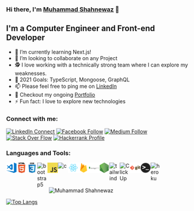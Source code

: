 ### Hi there, I'm [Muhammad Shahnewaz][website] 👋 


## I'm a Computer Engineer and Front-end Developer

- 🔭 I’m currently learning Next.js!
- 🤝 I’m looking to collaborate on any Project
- 🕵 I love working with a technically strong team where I can explore my weaknesses.
- 🥅 2021 Goals: TypeScript, Mongoose, GraphQL
- 📫 Please feel free to ping me on [LinkedIn](https://www.linkedin.com/in/shahnewaz601/)
- 📝 Checkout my ongoing [Portfolio](https://shahnewaz-portfolio.web.app/)
- ⚡ Fun fact: I love to explore new technologies

### Connect with me: 

[![LinkedIn Connect](https://img.shields.io/badge/Connect_LinkedIn-0077B5?style=flat-square&logo=linkedin&logoColor=white)](https://www.linkedin.com/in/shahnewaz601/)
[![Facebook Follow](https://img.shields.io/badge/+Add_Friend-1877F2?style=flat-square&logo=facebook&logoColor=white)](https://www.facebook.com/MuhammadShahnewaz601/)
[![Medium Follow](https://img.shields.io/badge/Blogs-12100E?style=flat-square&logo=medium&logoColor=white)](https://shahnewaz601.medium.com/)
[![Stack Over Flow](https://img.shields.io/badge/Questions-FE7A16?style=flat-square&logo=stack-overflow&logoColor=white)](https://stackoverflow.com/users/10488374/muhammad-shahnewaz)
[![Hackerrank Profile](https://img.shields.io/badge/-Hackerrank-2EC866?style=flat-square&logo=HackerRank&logoColor=white)](https://www.hackerrank.com/shahnewaz601)
<br />
### Languages and Tools:

[<img align="left" alt="Visual Studio Code"  width="28px" src="https://raw.githubusercontent.com/github/explore/80688e429a7d4ef2fca1e82350fe8e3517d3494d/topics/visual-studio-code/visual-studio-code.png" />][webdevplaylist]
[<img align="left" alt="html5"  width="28px" src="https://raw.githubusercontent.com/github/explore/80688e429a7d4ef2fca1e82350fe8e3517d3494d/topics/html/html.png" />][webdevplaylist]
[<img align="left" alt="css3"  width="28px" src="https://raw.githubusercontent.com/github/explore/80688e429a7d4ef2fca1e82350fe8e3517d3494d/topics/css/css.png" />][webdevplaylist]

[<img align="left" alt="bootstrap5"  width="28px" src="https://seeklogo.com/images/B/bootstrap-5-logo-85A1F11F4F-seeklogo.com.png" />][webdevplaylist]
[<img align="left" alt="javaScript"  width="28px" src="https://raw.githubusercontent.com/github/explore/80688e429a7d4ef2fca1e82350fe8e3517d3494d/topics/javascript/javascript.png" />][webdevplaylist]
[<img align="left" alt="c"  width="28px" src="https://seeklogo.com/images/C/c-logo-672525892C-seeklogo.com.png" />][webdevplaylist]
[<img align="left" alt="React"  width="28px" src="https://raw.githubusercontent.com/github/explore/80688e429a7d4ef2fca1e82350fe8e3517d3494d/topics/react/react.png" />][reactplaylist]
[<img align="left" alt="firebase"  width="28px" src="https://raw.githubusercontent.com/github/explore/80688e429a7d4ef2fca1e82350fe8e3517d3494d/topics/firebase/firebase.png" />][webdevplaylist]
[<img align="left" alt="mongoDB"  width="28px" src="https://raw.githubusercontent.com/github/explore/80688e429a7d4ef2fca1e82350fe8e3517d3494d/topics/mongodb/mongodb.png" />][webdevplaylist]
[<img align="left" alt="node.js"  width="28px" src="https://raw.githubusercontent.com/github/explore/80688e429a7d4ef2fca1e82350fe8e3517d3494d/topics/nodejs/nodejs.png" />][webdevplaylist]
[<img align="left" alt="tailwind"  width="28px" src="https://pbs.twimg.com/profile_images/1278691829135876097/I4HKOLJw.png" />][tailwindplaylist]
[<img align="left" alt="ClickUp"  width="28px" src="https://avatars.slack-edge.com/2019-05-01/612540453362_485caf78505e3b90041d_512.png" />][webdevplaylist]
[<img align="left" alt="Git"  width="28px" src="https://raw.githubusercontent.com/github/explore/80688e429a7d4ef2fca1e82350fe8e3517d3494d/topics/git/git.png" />][webdevplaylist]
[<img align="left" alt="terminal"  width="28px" src="https://raw.githubusercontent.com/github/explore/80688e429a7d4ef2fca1e82350fe8e3517d3494d/topics/terminal/terminal.png" />][webdevplaylist]
[<img align="left" alt="heroku"  width="28px" src="https://dailysmarty-production.s3.amazonaws.com/uploads/post/img/509/feature_thumb_heroku-logo.jpg" />][webdevplaylist]




<br />

<br />

<br />

[website]: https://shahnewaz-portfolio.web.app/
[twitter]: https://twitter.com/mdshahnewaz601
[linkedin]: https://www.linkedin.com/in/shahnewaz601/
[webdevplaylist]: https://github.com/shahnewaz171?tab=repositories
[tailwindplaylist]: https://github.com/shahnewaz171?tab=repositories&q=tailwind
[reactplaylist]: https://github.com/shahnewaz171?tab=repositories&q=react

&nbsp;<img align="center" src="https://github-readme-stats.vercel.app/api?username=shahnewaz171&theme=vue-dark&show_icons=true&count_private=true&hide=contribs,prs&include_all_commits=true" alt="Muhammad Shahnewaz" width="550px" />

[![Top Langs](https://github-readme-stats.vercel.app/api/top-langs/?username=shahnewaz171&theme=vue-dark)][website]
